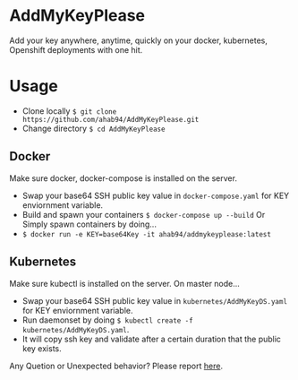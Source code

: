 # AddMyKeyPlease

Add your key anywhere, anytime, quickly on your docker, kubernetes, Openshift deployments with one hit.
# Usage
 
 - Clone locally `$ git clone https://github.com/ahab94/AddMyKeyPlease.git`
 - Change directory `$ cd AddMyKeyPlease`
 
## Docker 
 Make sure docker, docker-compose is installed on the server.
 - Swap your base64 SSH public key value in `docker-compose.yaml` for KEY enviornment variable. 
 - Build and spawn your containers `$ docker-compose up --build`
 Or
 Simply spawn containers by doing...
 - `$ docker run -e KEY=base64Key -it ahab94/addmykeyplease:latest`
 
## Kubernetes 
 Make sure kubectl is installed on the server.
 On master node...
 - Swap your base64 SSH public key value in `kubernetes/AddMyKeyDS.yaml` for KEY enviornment variable.
 - Run daemonset by doing `$ kubectl create -f kubernetes/AddMyKeyDS.yaml`.
 - It will copy ssh key and validate after a certain duration that the public key exists. 

Any Quetion or Unexpected behavior? Please report [here](https://github.com/ahab94/AddMyKeyPlease/issues).

